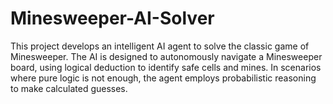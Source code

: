 # Minesweeper-AI-Solver
This project develops an intelligent AI agent to solve the classic game of Minesweeper. The AI is designed to autonomously navigate a Minesweeper board, using logical deduction to identify safe cells and mines. In scenarios where pure logic is not enough, the agent employs probabilistic reasoning to make calculated guesses.
